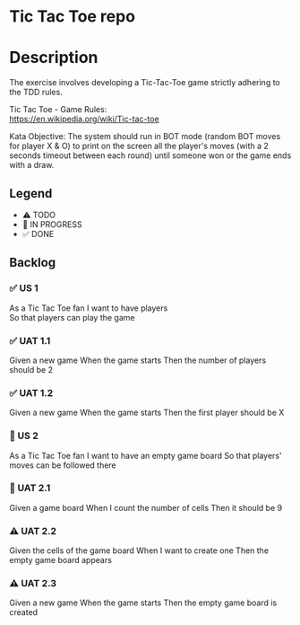 # Tic Tac Toe repo

# Description 
The exercise involves developing a Tic-Tac-Toe game strictly adhering to the TDD rules.

Tic	Tac	Toe	- Game	Rules:	
https://en.wikipedia.org/wiki/Tic-tac-toe

Kata Objective:
The system should run in BOT mode (random BOT moves for player X & O) to print on the screen all the player's moves (with a 2 seconds timeout between each round) until someone won or the game ends with 
a draw.

## Legend
- ⚠ TODO
- 🚧 IN PROGRESS
- ✅ DONE

## Backlog
### ✅ US 1 
As a Tic Tac Toe fan
I want to have players  
So that players can play the game

### ✅ UAT 1.1
Given a new game
When the game starts 
Then the number of players should be 2

### ✅ UAT 1.2
Given a new game
When the game starts 
Then the first player should be X

### 🚧 US 2 
As a Tic Tac Toe fan
I want to have an empty game board 
So that players' moves can be followed there

### 🚧 UAT 2.1
Given a game board
When I count the number of cells 
Then it should be 9

### ⚠ UAT 2.2
Given the cells of the game board
When I want to create one
Then the empty game board appears

### ⚠ UAT 2.3
Given a new game
When the game starts 
Then the empty game board is created